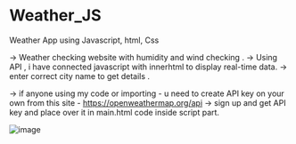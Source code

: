 # Weather_JS
Weather App using Javascript, html, Css

-> Weather checking website with humidity and wind checking . 
-> Using API , i have connected javascript with innerhtml to display real-time data.
-> enter correct city name to get details . 

-> if anyone using my code or importing - u need to create API key on your own from this site - https://openweathermap.org/api
-> sign up and get API key and place over it in main.html code inside script part. 

![image](https://github.com/dineshkumarDK47/Weather_JS/assets/65418912/942fad09-3d26-4992-a321-bc370748dad0)

